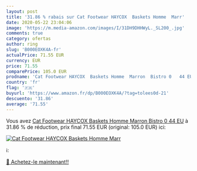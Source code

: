 ```yaml
---
layout: post
title: '31.86 % rabais sur Cat Footwear HAYCOX  Baskets Homme  Marr'
date: 2020-05-22 23:04:06
image: 'https://m.media-amazon.com/images/I/31DH9DHHWyL._SL200_.jpg'
comments: true
category: ofertas
author: ring
slug: 'B000EOXK4A-fr'
actualPrice: 71.55 EUR
currency: EUR
price: 71.55
comparePrice: 105.0 EUR
prodname: 'Cat Footwear HAYCOX  Baskets Homme  Marron  Bistro 0   44 EU'
country: 'fr'
flag: '🇫🇷'
buyurl: 'https://www.amazon.fr/dp/B000EOXK4A/?tag=tolees0d-21'
descuento: '31.86'
average: '71.55'
---
```


Vous avez [Cat Footwear HAYCOX  Baskets Homme  Marron  Bistro 0   44 EU](https://www.amazon.fr/dp/B000EOXK4A/?tag=tolees0d-21)  à  31.86 % de réduction, prix final  71.55 EUR (original: 105.0 EUR) ici:

[![Cat Footwear HAYCOX  Baskets Homme  Marr](https://m.media-amazon.com/images/I/31DH9DHHWyL._SL200_.jpg)](https://www.amazon.fr/dp/B000EOXK4A/?tag=tolees0d-21)

ℹ️:


[🛒 Achetez-le maintenant!!](https://www.amazon.fr/dp/B000EOXK4A/?tag=tolees0d-21)
